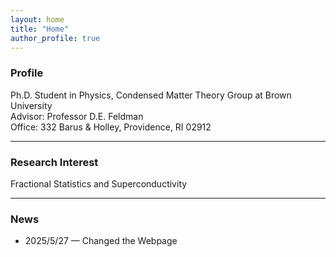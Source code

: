 ```yaml
---
layout: home
title: "Home"
author_profile: true
---
```


### Profile

Ph.D. Student in Physics, Condensed Matter Theory Group at Brown University  
Advisor: Professor D.E. Feldman  
Office: 332 Barus & Holley, Providence, RI 02912

---

### Research Interest

Fractional Statistics and Superconductivity

---

### News

- 2025/5/27 — Changed the Webpage
